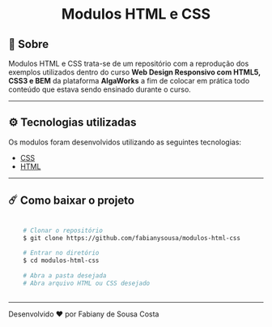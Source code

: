 <h1 align="center">
    Modulos HTML e CSS
</h1>

## 📑 Sobre

Modulos HTML e CSS trata-se de um repositório com a reprodução  dos exemplos utilizados dentro do curso **Web Design Responsivo com HTML5, CSS3 e BEM** da plataforma **AlgaWorks** a fim de colocar em prática todo conteúdo que estava sendo ensinado durante o curso.

---

## ⚙️ Tecnologias utilizadas

Os modulos foram desenvolvidos utilizando as seguintes tecnologias:

- [CSS](https://devdocs.io/css/)
- [HTML](https://devdocs.io/html/)

---

## ☄️ Como baixar o projeto

```bash

    # Clonar o repositório
    $ git clone https://github.com/fabianysousa/modulos-html-css
    
    # Entrar no diretório
    $ cd modulos-html-css
    
    # Abra a pasta desejada
    # Abra arquivo HTML ou CSS desejado
    
```
---

Desenvolvido ❤️ por Fabiany de Sousa Costa
